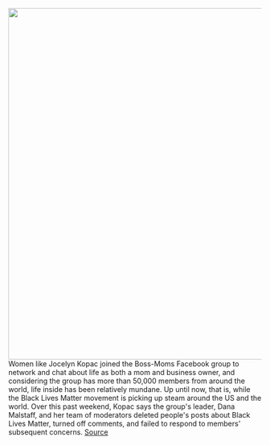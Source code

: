 <img src='https://cdn.vox-cdn.com/thumbor/UFjKS5v4H-H1D2VknwJGyPHFoOA=/0x0:2040x1360/1200x675/filters:focal(857x517:1183x843)/cdn.vox-cdn.com/uploads/chorus_image/image/66898854/VRG_ILLO_4052_001.0.jpg' width='700px' /><br/>
Women like Jocelyn Kopac joined the Boss-Moms Facebook group to network and chat about life as both a mom and business owner, and considering the group has more than 50,000 members from around the world, life inside has been relatively mundane. Up until now, that is, while the Black Lives Matter movement is picking up steam around the US and the world. Over this past weekend, Kopac says the group's leader, Dana Malstaff, and her team of moderators deleted people's posts about Black Lives Matter, turned off comments, and failed to respond to members' subsequent concerns.
<a href='https://www.theverge.com/2020/6/5/21279319/facebook-group-moderation-black-lives-matter-movement'> Source <a/>